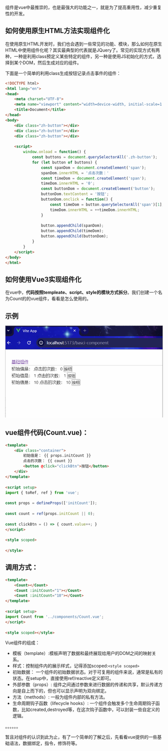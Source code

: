 组件是vue中最推崇的，也是最强大的功能之一，就是为了提高重用性，减少重复性的开发。

## 如何使用原生HTML方法实现组件化
在使用原生HTML开发时，我们也会遇到一些常见的功能、模块，那么如何在原生HTML中使用组件化呢？其实最典型的代表就是JQuery了。常见的实现方式有两种，一种是利用class预定义某些特定的组件，另一种是使用JS初始化的方式，选择到某个DOM，然后生成对应的组件。

下面是一个简单的利用class生成按钮记录点击事件的组件：

```html
<!DOCTYPE html>
<html lang="en">
<head>
    <meta charset="UTF-8">
    <meta name="viewport" content="width=device-width, initial-scale=1.0">
    <title>Document</title>
</head>
<body>
    <div class="zh-button"></div>
    <div class="zh-button"></div>
    <div class="zh-button"></div>

    <script>
        window.onload = function() {
            const buttons = document.querySelectorAll('.zh-button');
            for (let button of buttons) {
                const spanDom = document.createElement('span');
                spanDom.innerHTML = '点击次数：'
                const timeDom = document.createElement('span');
                timeDom.innerHTML = '0';
                const buttonDom = document.createElement('button');
                buttonDom.textContent = '按钮';
                buttonDom.onclick = function() {
                    const timeDom = button.querySelectorAll('span')[1];
                    timeDom.innerHTML = ++timeDom.innerHTML;
                }

                button.appendChild(spanDom);
                button.appendChild(timeDom);
                button.appendChild(buttonDom);
            }
        }
    </script>
</body>
</html>
```

## 如何使用Vue3实现组件化
在vue中，**代码按照templeate、script、style的模块方式拆分**。我们创建一个名为Count的的vue组件，看看是怎么使用的。

## 示例
![](./assets/基础组件示例.gif)

## vue组件代码(Count.vue)：
```html
<template>
    <div class="container">
        初始值是： {{ props.initCount }}
        点击的次数： {{ count }}
        <button @click="clickBtn">按钮</button>
    </div>
</template>

<script setup>
import { toRef, ref } from 'vue';

const props = defineProps(['initCount']);

const count = ref(props.initCount || 0);

const clickBtn = () => { count.value++; }
</script>

<style scoped>

</style>
```

## 调用方式：
```html
<template>
    <Count></Count>
    <Count :initCount="1"></Count>
    <Count :initCount="10"></Count>
</template>

<script setup>
import Count from '../components/Count.vue'; 
</script>

<style scoped></style>
```

Vue组件的组成：

* 模板（template）:模板声明了数据和最终展现给用户的DOM之间的映射关系。
* 样式：控制组件内的展示样式，记得添加scoped:```<style scoped>```
* 初始数据： 一个组件的初始数据状态。对于可复用的组件来说，通常是私有的状态。在setup中，直接使用ref/reactive定义即可。
* 外部参数（props）: 组件之间通过参数来进行数据的传递和共享，默认传递方向是自上而下的，但也可以显示声明为双向绑定。
* 方法（methods）: 一般为组件内部的私有方法。
* 生命周期钩子函数（lifecycle hooks）: 一个组件会触发多个生命周期钩子函数，比如created,destroyed等，在这次钩子函数中，可以封装一些自定义的逻辑。

。。。。。。

暂且对组件的认识到此为止，有了一个简单的了解之后，先看看vue提供的一些基础语法，数据绑定，指令，修饰符等。
